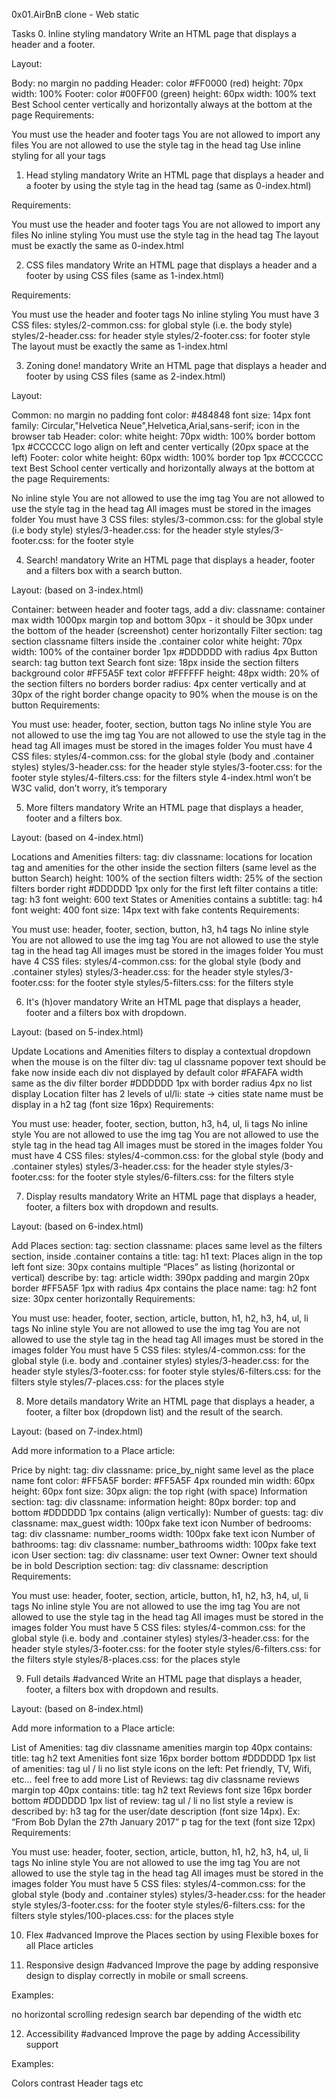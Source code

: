 0x01.AirBnB clone - Web static

Tasks
0. Inline styling
mandatory
Write an HTML page that displays a header and a footer.

Layout:

Body:
no margin
no padding
Header:
color #FF0000 (red)
height: 70px
width: 100%
Footer:
color #00FF00 (green)
height: 60px
width: 100%
text Best School center vertically and horizontally
always at the bottom at the page
Requirements:

You must use the header and footer tags
You are not allowed to import any files
You are not allowed to use the style tag in the head tag
Use inline styling for all your tags

1. Head styling
mandatory
Write an HTML page that displays a header and a footer by using the style tag in the head tag (same as 0-index.html)

Requirements:

You must use the header and footer tags
You are not allowed to import any files
No inline styling
You must use the style tag in the head tag
The layout must be exactly the same as 0-index.html

2. CSS files
mandatory
Write an HTML page that displays a header and a footer by using CSS files (same as 1-index.html)

Requirements:

You must use the header and footer tags
No inline styling
You must have 3 CSS files:
styles/2-common.css: for global style (i.e. the body style)
styles/2-header.css: for header style
styles/2-footer.css: for footer style
The layout must be exactly the same as 1-index.html

3. Zoning done!
mandatory
Write an HTML page that displays a header and footer by using CSS files (same as 2-index.html)

Layout:

Common:
no margin
no padding
font color: #484848
font size: 14px
font family: Circular,"Helvetica Neue",Helvetica,Arial,sans-serif;
icon in the browser tab
Header:
color: white
height: 70px
width: 100%
border bottom 1px #CCCCCC
logo align on left and center vertically (20px space at the left)
Footer:
color white
height: 60px
width: 100%
border top 1px #CCCCCC
text Best School center vertically and horizontally
always at the bottom at the page
Requirements:

No inline style
You are not allowed to use the img tag
You are not allowed to use the style tag in the head tag
All images must be stored in the images folder
You must have 3 CSS files:
styles/3-common.css: for the global style (i.e body style)
styles/3-header.css: for the header style
styles/3-footer.css: for the footer style

4. Search!
mandatory
Write an HTML page that displays a header, footer and a filters box with a search button.

Layout: (based on 3-index.html)

Container:
between header and footer tags, add a div:
classname: container
max width 1000px
margin top and bottom 30px - it should be 30px under the bottom of the header (screenshot)
center horizontally
Filter section:
tag section
classname filters
inside the .container
color white
height: 70px
width: 100% of the container
border 1px #DDDDDD with radius 4px
Button search:
tag button
text Search
font size: 18px
inside the section filters
background color #FF5A5F
text color #FFFFFF
height: 48px
width: 20% of the section filters
no borders
border radius: 4px
center vertically and at 30px of the right border
change opacity to 90% when the mouse is on the button
Requirements:

You must use: header, footer, section, button tags
No inline style
You are not allowed to use the img tag
You are not allowed to use the style tag in the head tag
All images must be stored in the images folder
You must have 4 CSS files:
styles/4-common.css: for the global style (body and .container styles)
styles/3-header.css: for the header style
styles/3-footer.css: for the footer style
styles/4-filters.css: for the filters style
4-index.html won’t be W3C valid, don’t worry, it’s temporary

5. More filters
mandatory
Write an HTML page that displays a header, footer and a filters box.

Layout: (based on 4-index.html)

Locations and Amenities filters:
tag: div
classname: locations for location tag and amenities for the other
inside the section filters (same level as the button Search)
height: 100% of the section filters
width: 25% of the section filters
border right #DDDDDD 1px only for the first left filter
contains a title:
tag: h3
font weight: 600
text States or Amenities
contains a subtitle:
tag: h4
font weight: 400
font size: 14px
text with fake contents
Requirements:

You must use: header, footer, section, button, h3, h4 tags
No inline style
You are not allowed to use the img tag
You are not allowed to use the style tag in the head tag
All images must be stored in the images folder
You must have 4 CSS files:
styles/4-common.css: for the global style (body and .container styles)
styles/3-header.css: for the header style
styles/3-footer.css: for the footer style
styles/5-filters.css: for the filters style

6. It's (h)over
mandatory
Write an HTML page that displays a header, footer and a filters box with dropdown.

Layout: (based on 5-index.html)

Update Locations and Amenities filters to display a contextual dropdown when the mouse is on the filter div:
tag ul
classname popover
text should be fake now
inside each div
not displayed by default
color #FAFAFA
width same as the div filter
border #DDDDDD 1px with border radius 4px
no list display
Location filter has 2 levels of ul/li:
state -> cities
state name must be display in a h2 tag (font size 16px)
Requirements:

You must use: header, footer, section, button, h3, h4, ul, li tags
No inline style
You are not allowed to use the img tag
You are not allowed to use the style tag in the head tag
All images must be stored in the images folder
You must have 4 CSS files:
styles/4-common.css: for the global style (body and .container styles)
styles/3-header.css: for the header style
styles/3-footer.css: for the footer style
styles/6-filters.css: for the filters style

7. Display results
mandatory
Write an HTML page that displays a header, footer, a filters box with dropdown and results.

Layout: (based on 6-index.html)

Add Places section:
tag: section
classname: places
same level as the filters section, inside .container
contains a title:
tag: h1
text: Places
align in the top left
font size: 30px
contains multiple “Places” as listing (horizontal or vertical) describe by:
tag: article
width: 390px
padding and margin 20px
border #FF5A5F 1px with radius 4px
contains the place name:
tag: h2
font size: 30px
center horizontally
Requirements:

You must use: header, footer, section, article, button, h1, h2, h3, h4, ul, li tags
No inline style
You are not allowed to use the img tag
You are not allowed to use the style tag in the head tag
All images must be stored in the images folder
You must have 5 CSS files:
styles/4-common.css: for the global style (i.e. body and .container styles)
styles/3-header.css: for the header style
styles/3-footer.css: for footer style
styles/6-filters.css: for the filters style
styles/7-places.css: for the places style

8. More details
mandatory
Write an HTML page that displays a header, a footer, a filter box (dropdown list) and the result of the search.

Layout: (based on 7-index.html)

Add more information to a Place article:

Price by night:
tag: div
classname: price_by_night
same level as the place name
font color: #FF5A5F
border: #FF5A5F 4px rounded
min width: 60px
height: 60px
font size: 30px
align: the top right (with space)
Information section:
tag: div
classname: information
height: 80px
border: top and bottom #DDDDDD 1px
contains (align vertically):
Number of guests:
tag: div
classname: max_guest
width: 100px
fake text
icon
Number of bedrooms:
tag: div
classname: number_rooms
width: 100px
fake text
icon
Number of bathrooms:
tag: div
classname: number_bathrooms
width: 100px
fake text
icon
User section:
tag: div
classname: user
text Owner: <fake text>
Owner text should be in bold
Description section:
tag: div
classname: description
Requirements:

You must use: header, footer, section, article, button, h1, h2, h3, h4, ul, li tags
No inline style
You are not allowed to use the img tag
You are not allowed to use the style tag in the head tag
All images must be stored in the images folder
You must have 5 CSS files:
styles/4-common.css: for the global style (i.e. body and .container styles)
styles/3-header.css: for the header style
styles/3-footer.css: for the footer style
styles/6-filters.css: for the filters style
styles/8-places.css: for the places style

9. Full details
#advanced
Write an HTML page that displays a header, footer, a filters box with dropdown and results.

Layout: (based on 8-index.html)

Add more information to a Place article:

List of Amenities:
tag div
classname amenities
margin top 40px
contains:
title:
tag h2
text Amenities
font size 16px
border bottom #DDDDDD 1px
list of amenities:
tag ul / li
no list style
icons on the left: Pet friendly, TV, Wifi, etc… feel free to add more
List of Reviews:
tag div
classname reviews
margin top 40px
contains:
title:
tag h2
text Reviews
font size 16px
border bottom #DDDDDD 1px
list of review:
tag ul / li
no list style
a review is described by:
h3 tag for the user/date description (font size 14px). Ex: “From Bob Dylan the 27th January 2017”
p tag for the text (font size 12px)
Requirements:

You must use: header, footer, section, article, button, h1, h2, h3, h4, ul, li tags
No inline style
You are not allowed to use the img tag
You are not allowed to use the style tag in the head tag
All images must be stored in the images folder
You must have 5 CSS files:
styles/4-common.css: for the global style (body and .container styles)
styles/3-header.css: for the header style
styles/3-footer.css: for the footer style
styles/6-filters.css: for the filters style
styles/100-places.css: for the places style

10. Flex
#advanced
Improve the Places section by using Flexible boxes for all Place articles

11. Responsive design
#advanced
Improve the page by adding responsive design to display correctly in mobile or small screens.

Examples:

no horizontal scrolling
redesign search bar depending of the width
etc

12. Accessibility
#advanced
Improve the page by adding Accessibility support

Examples:

Colors contrast
Header tags
etc

